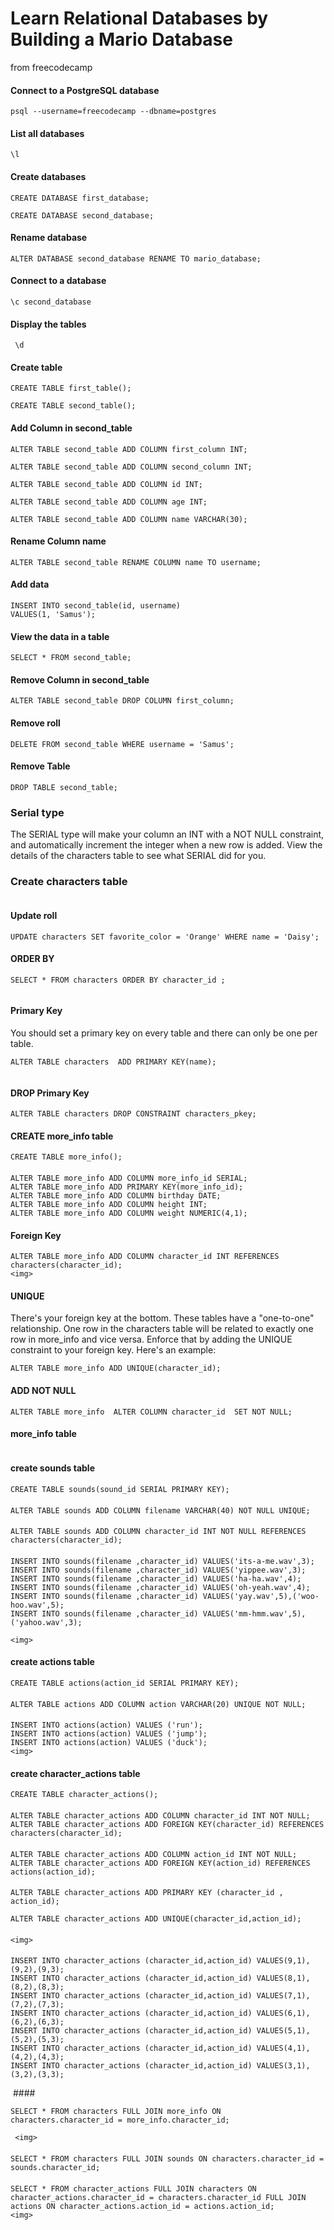 
# Learn Relational Databases by Building a Mario Database

from freecodecamp


#### Connect to a PostgreSQL database

    psql --username=freecodecamp --dbname=postgres

#### List all databases 
   
    \l

<img1>

#### Create databases 

    CREATE DATABASE first_database;

    CREATE DATABASE second_database;

#### Rename database

    ALTER DATABASE second_database RENAME TO mario_database;


#### Connect to a database

    \c second_database

#### Display the tables
     
     \d 
    
#### Create table

    CREATE TABLE first_table();

    CREATE TABLE second_table();

#### Add Column in second_table

    ALTER TABLE second_table ADD COLUMN first_column INT;

    ALTER TABLE second_table ADD COLUMN second_column INT;

    ALTER TABLE second_table ADD COLUMN id INT;

    ALTER TABLE second_table ADD COLUMN age INT;

    ALTER TABLE second_table ADD COLUMN name VARCHAR(30);

#### Rename Column name

    ALTER TABLE second_table RENAME COLUMN name TO username;

#### Add data 
    
    INSERT INTO second_table(id, username) 
    VALUES(1, 'Samus');

#### View the data in a table
    
    SELECT * FROM second_table;

#### Remove Column in second_table

    ALTER TABLE second_table DROP COLUMN first_column;
    
#### Remove roll
    
    DELETE FROM second_table WHERE username = 'Samus';

#### Remove Table

    DROP TABLE second_table;

### Serial type

The SERIAL type will make your column an INT with a NOT NULL constraint, and automatically increment the integer when a new row is added. View the details of the characters table to see what SERIAL did for you.

### Create characters table

<img>

#### Update roll

    UPDATE characters SET favorite_color = 'Orange' WHERE name = 'Daisy';

#### ORDER BY

    SELECT * FROM characters ORDER BY character_id ;

<img>

#### Primary Key
You should set a primary key on every table and there can only be one per table. 

    ALTER TABLE characters  ADD PRIMARY KEY(name);

<img>

#### DROP Primary Key

    ALTER TABLE characters DROP CONSTRAINT characters_pkey;

#### CREATE more_info table

    CREATE TABLE more_info();
####   
    ALTER TABLE more_info ADD COLUMN more_info_id SERIAL;
    ALTER TABLE more_info ADD PRIMARY KEY(more_info_id);
    ALTER TABLE more_info ADD COLUMN birthday DATE;
    ALTER TABLE more_info ADD COLUMN height INT;
    ALTER TABLE more_info ADD COLUMN weight NUMERIC(4,1);

#### Foreign Key

    ALTER TABLE more_info ADD COLUMN character_id INT REFERENCES characters(character_id);
    <img>

#### UNIQUE

There's your foreign key at the bottom. These tables have a "one-to-one" relationship. One row in the characters table will be related to exactly one row in more_info and vice versa. Enforce that by adding the UNIQUE constraint to your foreign key. Here's an example:

    ALTER TABLE more_info ADD UNIQUE(character_id);

#### ADD NOT NULL
    ALTER TABLE more_info  ALTER COLUMN character_id  SET NOT NULL;

#### more_info table
<img>

#### create sounds table

    CREATE TABLE sounds(sound_id SERIAL PRIMARY KEY);
####
    ALTER TABLE sounds ADD COLUMN filename VARCHAR(40) NOT NULL UNIQUE;
####
    ALTER TABLE sounds ADD COLUMN character_id INT NOT NULL REFERENCES characters(character_id);
####
    INSERT INTO sounds(filename ,character_id) VALUES('its-a-me.wav',3);
    INSERT INTO sounds(filename ,character_id) VALUES('yippee.wav',3);
    INSERT INTO sounds(filename ,character_id) VALUES('ha-ha.wav',4);
    INSERT INTO sounds(filename ,character_id) VALUES('oh-yeah.wav',4);
    INSERT INTO sounds(filename ,character_id) VALUES('yay.wav',5),('woo-hoo.wav',5);
    INSERT INTO sounds(filename ,character_id) VALUES('mm-hmm.wav',5),('yahoo.wav',3);
   
    <img>

#### create actions table
    CREATE TABLE actions(action_id SERIAL PRIMARY KEY);
####
    ALTER TABLE actions ADD COLUMN action VARCHAR(20) UNIQUE NOT NULL;
####
    INSERT INTO actions(action) VALUES ('run');
    INSERT INTO actions(action) VALUES ('jump');
    INSERT INTO actions(action) VALUES ('duck');
    <img>

#### create character_actions table

    CREATE TABLE character_actions();
####
    ALTER TABLE character_actions ADD COLUMN character_id INT NOT NULL;
    ALTER TABLE character_actions ADD FOREIGN KEY(character_id) REFERENCES characters(character_id);
    
####    
    ALTER TABLE character_actions ADD COLUMN action_id INT NOT NULL;
    ALTER TABLE character_actions ADD FOREIGN KEY(action_id) REFERENCES actions(action_id);
####
    ALTER TABLE character_actions ADD PRIMARY KEY (character_id , action_id);

    ALTER TABLE character_actions ADD UNIQUE(character_id,action_id);
####
    <img>
####
    INSERT INTO character_actions (character_id,action_id) VALUES(9,1),(9,2),(9,3);
    INSERT INTO character_actions (character_id,action_id) VALUES(8,1),(8,2),(8,3);
    INSERT INTO character_actions (character_id,action_id) VALUES(7,1),(7,2),(7,3);
    INSERT INTO character_actions (character_id,action_id) VALUES(6,1),(6,2),(6,3);
    INSERT INTO character_actions (character_id,action_id) VALUES(5,1),(5,2),(5,3);
    INSERT INTO character_actions (character_id,action_id) VALUES(4,1),(4,2),(4,3);
    INSERT INTO character_actions (character_id,action_id) VALUES(3,1),(3,2),(3,3);

<img>
####

    SELECT * FROM characters FULL JOIN more_info ON characters.character_id = more_info.character_id;

     <img>
####
   
    SELECT * FROM characters FULL JOIN sounds ON characters.character_id = sounds.character_id;
####

    SELECT * FROM character_actions FULL JOIN characters ON character_actions.character_id = characters.character_id FULL JOIN actions ON character_actions.action_id = actions.action_id;
    <img>
